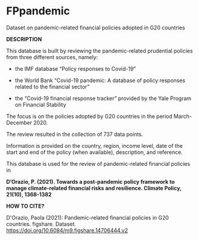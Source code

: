 # FPpandemic
Dataset on pandemic-related financial policies adopted in G20 countries


<b>DESCRIPTION</b>

This database is built by reviewing the pandemic-related prudential policies from three different sources, namely:

- the IMF database “Policy responses to Covid-19”

- the World Bank “Covid-19 pandemic: A database of policy responses related to the financial sector”

- the “Covid-19 financial response tracker” provided by the Yale Program on Financial Stability

The focus is on the policies adopted by G20 countries in the period March-December 2020.

The review resulted in the collection of 737 data points.

Information is provided on the country, region, income level, date of the start and end of the policy (when available), description, and reference.

This database is used for the review of pandemic-related financial policies in 

<b>D’Orazio, P. (2021). Towards a post-pandemic policy framework to manage climate-related financial risks and resilience. Climate Policy, 21(10), 1368-1382 </b>




<b>HOW TO CITE?</b>

D'Orazio, Paola (2021): Pandemic-related financial policies in G20 countries. figshare. Dataset. https://doi.org/10.6084/m9.figshare.14706444.v2
